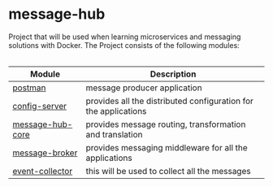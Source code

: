 # message-hub
Project that will be used when learning microservices and messaging solutions with Docker. The Project consists of the following modules:<br><br>


 | Module                                 | Description                                                         |
 |----------------------------------------|---------------------------------------------------------------------|
 | [postman](postman)                     | message producer application                                        |
 | [config-server](config-server)        | provides all the distributed configuration for the applications     |
 | [message-hub-core](message-hub-core)   | provides message routing, transformation and translation            |
 | [message-broker](message-broker)       | provides messaging middleware for all the applications              |
 | [event-collector](event-collector)     | this will be used to collect all the messages                       |

